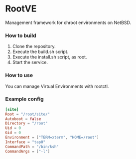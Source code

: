 # RootVE

Management framework for chroot environments on NetBSD.

### How to build

1. Clone the repository.
2. Execute the build.sh script.
3. Execute the install.sh script, as root.
4. Start the service.

### How to use

You can manage Virtual Environments with rootctl.

### Example config
```toml
[site]
Root = "/root/site/"
Autoboot = false
Directory = "/root"
Uid = 0
Gid = 0
Environment = ["TERM=xterm", "HOME=/root"]
Interface = "tap0"
CommandPath = "/bin/ksh"
CommandArgs = ["-l"]

```
